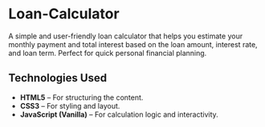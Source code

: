 # Loan-Calculator
A simple and user-friendly loan calculator that helps you estimate your monthly payment and total interest based on the loan amount, interest rate, and loan term. Perfect for quick personal financial planning.

##  Technologies Used

- **HTML5** – For structuring the content.
- **CSS3** – For styling and layout.
- **JavaScript (Vanilla)** – For calculation logic and interactivity.

  
